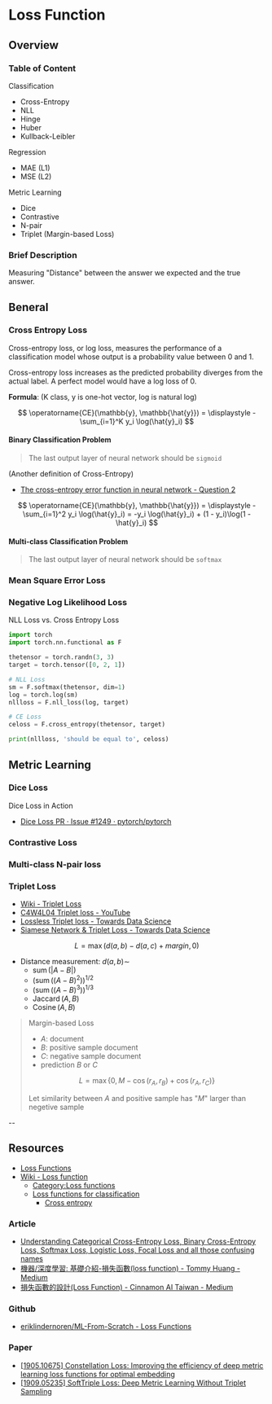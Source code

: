 # Loss Function

## Overview

### Table of Content

Classification

* Cross-Entropy
* NLL
* Hinge
* Huber
* Kullback-Leibler

Regression

* MAE (L1)
* MSE (L2)

Metric Learning

* Dice
* Contrastive
* N-pair
* Triplet (Margin-based Loss)

### Brief Description

Measuring "Distance" between the answer we expected and the true answer.

## Beneral

### Cross Entropy Loss

Cross-entropy loss, or log loss, measures the performance of a classification model whose output is a probability value between 0 and 1.

Cross-entropy loss increases as the predicted probability diverges from the actual label. A perfect model would have a log loss of 0.

**Formula**: (K class, y is one-hot vector, log is natural log)

$$
\operatorname{CE}(\mathbb{y}, \mathbb{\hat{y}}) = \displaystyle -\sum_{i=1}^K y_i \log(\hat{y}_i)
$$

#### Binary Classification Problem

> The last output layer of neural network should be `sigmoid`

(Another definition of Cross-Entropy)

* [The cross-entropy error function in neural network - Question 2](https://datascience.stackexchange.com/questions/9302/the-cross-entropy-error-function-in-neural-networks)

$$
\operatorname{CE}(\mathbb{y}, \mathbb{\hat{y}}) = \displaystyle -\sum_{i=1}^2 y_i \log(\hat{y}_i) = -y_i \log(\hat{y}_i) + (1 - y_i)\log(1 - \hat{y}_i)
$$

#### Multi-class Classification Problem

> The last output layer of neural network should be `softmax`

### Mean Square Error Loss

### Negative Log Likelihood Loss

NLL Loss vs. Cross Entropy Loss

```py
import torch
import torch.nn.functional as F

thetensor = torch.randn(3, 3)
target = torch.tensor([0, 2, 1])

# NLL Loss
sm = F.softmax(thetensor, dim=1)
log = torch.log(sm)
nllloss = F.nll_loss(log, target)

# CE Loss
celoss = F.cross_entropy(thetensor, target)

print(nllloss, 'should be equal to', celoss)
```

## Metric Learning

### Dice Loss

Dice Loss in Action

* [Dice Loss PR · Issue #1249 · pytorch/pytorch](https://github.com/pytorch/pytorch/issues/1249)

### Contrastive Loss

### Multi-class N-pair loss

### Triplet Loss

* [Wiki - Triplet Loss](https://en.wikipedia.org/wiki/Triplet_loss)
* [C4W4L04 Triplet loss - YouTube](https://www.youtube.com/watch?v=d2XB5-tuCWU)
* [Lossless Triplet loss - Towards Data Science](https://towardsdatascience.com/lossless-triplet-loss-7e932f990b24)
* [Siamese Network & Triplet Loss - Towards Data Science](https://towardsdatascience.com/siamese-network-triplet-loss-b4ca82c1aec8)

$$
L = \max(d(a, b) - d(a, c) + \mathit{margin}, 0)
$$

* Distance measurement: $d(a, b) \sim$
  * $\operatorname{sum}(|A-B|)$
  * $(\operatorname{sum}((A-B)^2))^{1/2}$
  * $(\operatorname{sum}((A-B)^3))^{1/3}$
  * $\operatorname{Jaccard}(A, B)$
  * $\operatorname{Cosine}(A, B)$

> Margin-based Loss
>
> * $A$: document
> * $B$: positive sample document
> * $C$: negative sample document
> * prediction $B$ or $C$
>
> $$
> L = \max\{0, M - \cos(r_A, r_B) + \cos(r_A, r_C)\}
> $$
>
> Let similarity between $A$ and positive sample has "$M$" larger than negetive sample

--

## Resources

* [Loss Functions](https://ml-cheatsheet.readthedocs.io/en/latest/loss_functions.html)
* [Wiki - Loss function](https://en.wikipedia.org/wiki/Loss_function)
  * [Category:Loss functions](https://en.wikipedia.org/wiki/Category:Loss_functions)
  * [Loss functions for classification](https://en.wikipedia.org/wiki/Loss_functions_for_classification)
    * [Cross entropy](https://en.wikipedia.org/wiki/Cross_entropy)

### Article

* [Understanding Categorical Cross-Entropy Loss, Binary Cross-Entropy Loss, Softmax Loss, Logistic Loss, Focal Loss and all those confusing names](https://gombru.github.io/2018/05/23/cross_entropy_loss/)
* [機器/深度學習: 基礎介紹-損失函數(loss function) - Tommy Huang - Medium](https://medium.com/@chih.sheng.huang821/%E6%A9%9F%E5%99%A8-%E6%B7%B1%E5%BA%A6%E5%AD%B8%E7%BF%92-%E5%9F%BA%E7%A4%8E%E4%BB%8B%E7%B4%B9-%E6%90%8D%E5%A4%B1%E5%87%BD%E6%95%B8-loss-function-2dcac5ebb6cb)
* [損失函數的設計(Loss Function) - Cinnamon AI Taiwan - Medium](https://medium.com/@CinnamonAITaiwan/cnn%E6%A8%A1%E5%9E%8B-%E6%90%8D%E5%A4%B1%E5%87%BD%E6%95%B8-loss-function-647e13956c50)

### Github

* [eriklindernoren/ML-From-Scratch - Loss Functions](https://github.com/eriklindernoren/ML-From-Scratch/blob/master/mlfromscratch/deep_learning/loss_functions.py)

### Paper

* [[1905.10675] Constellation Loss: Improving the efficiency of deep metric learning loss functions for optimal embedding](https://arxiv.org/abs/1905.10675)
* [[1909.05235] SoftTriple Loss: Deep Metric Learning Without Triplet Sampling](https://arxiv.org/abs/1909.05235)
